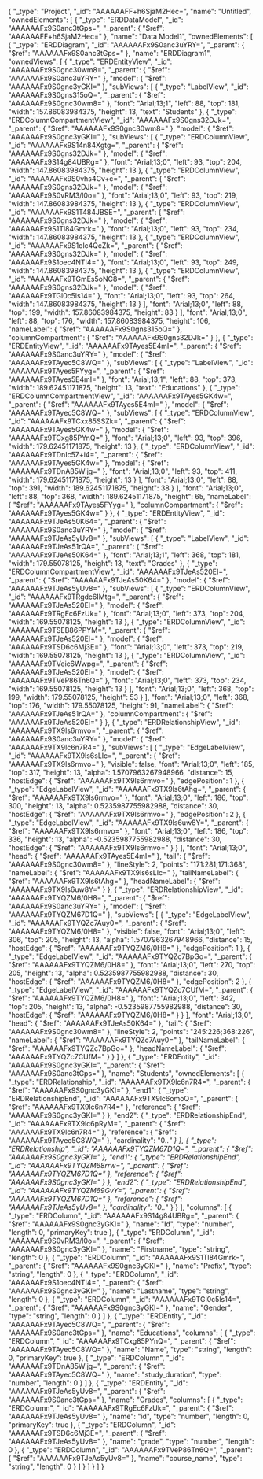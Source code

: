 {
	"_type": "Project",
	"_id": "AAAAAAFF+h6SjaM2Hec=",
	"name": "Untitled",
	"ownedElements": [
		{
			"_type": "ERDDataModel",
			"_id": "AAAAAAFx9S0anc3tGps=",
			"_parent": {
				"$ref": "AAAAAAFF+h6SjaM2Hec="
			},
			"name": "Data Model1",
			"ownedElements": [
				{
					"_type": "ERDDiagram",
					"_id": "AAAAAAFx9S0anc3uYRY=",
					"_parent": {
						"$ref": "AAAAAAFx9S0anc3tGps="
					},
					"name": "ERDDiagram1",
					"ownedViews": [
						{
							"_type": "ERDEntityView",
							"_id": "AAAAAAFx9S0gnc30wm8=",
							"_parent": {
								"$ref": "AAAAAAFx9S0anc3uYRY="
							},
							"model": {
								"$ref": "AAAAAAFx9S0gnc3yGKI="
							},
							"subViews": [
								{
									"_type": "LabelView",
									"_id": "AAAAAAFx9S0gns315oQ=",
									"_parent": {
										"$ref": "AAAAAAFx9S0gnc30wm8="
									},
									"font": "Arial;13;1",
									"left": 88,
									"top": 181,
									"width": 157.86083984375,
									"height": 13,
									"text": "Students"
								},
								{
									"_type": "ERDColumnCompartmentView",
									"_id": "AAAAAAFx9S0gns32DJk=",
									"_parent": {
										"$ref": "AAAAAAFx9S0gnc30wm8="
									},
									"model": {
										"$ref": "AAAAAAFx9S0gnc3yGKI="
									},
									"subViews": [
										{
											"_type": "ERDColumnView",
											"_id": "AAAAAAFx9S14n84Xgtg=",
											"_parent": {
												"$ref": "AAAAAAFx9S0gns32DJk="
											},
											"model": {
												"$ref": "AAAAAAFx9S14g84UBRg="
											},
											"font": "Arial;13;0",
											"left": 93,
											"top": 204,
											"width": 147.86083984375,
											"height": 13
										},
										{
											"_type": "ERDColumnView",
											"_id": "AAAAAAFx9S0vhs4Cv+c=",
											"_parent": {
												"$ref": "AAAAAAFx9S0gns32DJk="
											},
											"model": {
												"$ref": "AAAAAAFx9S0vRM3/l0o="
											},
											"font": "Arial;13;0",
											"left": 93,
											"top": 219,
											"width": 147.86083984375,
											"height": 13
										},
										{
											"_type": "ERDColumnView",
											"_id": "AAAAAAFx9S1T484JBSE=",
											"_parent": {
												"$ref": "AAAAAAFx9S0gns32DJk="
											},
											"model": {
												"$ref": "AAAAAAFx9S1Tl84Gmrk="
											},
											"font": "Arial;13;0",
											"left": 93,
											"top": 234,
											"width": 147.86083984375,
											"height": 13
										},
										{
											"_type": "ERDColumnView",
											"_id": "AAAAAAFx9S1olc4QcZk=",
											"_parent": {
												"$ref": "AAAAAAFx9S0gns32DJk="
											},
											"model": {
												"$ref": "AAAAAAFx9S1oec4NTI4="
											},
											"font": "Arial;13;0",
											"left": 93,
											"top": 249,
											"width": 147.86083984375,
											"height": 13
										},
										{
											"_type": "ERDColumnView",
											"_id": "AAAAAAFx9TGmEs5oNC8=",
											"_parent": {
												"$ref": "AAAAAAFx9S0gns32DJk="
											},
											"model": {
												"$ref": "AAAAAAFx9TGl0c5ls14="
											},
											"font": "Arial;13;0",
											"left": 93,
											"top": 264,
											"width": 147.86083984375,
											"height": 13
										}
									],
									"font": "Arial;13;0",
									"left": 88,
									"top": 199,
									"width": 157.86083984375,
									"height": 83
								}
							],
							"font": "Arial;13;0",
							"left": 88,
							"top": 176,
							"width": 157.86083984375,
							"height": 106,
							"nameLabel": {
								"$ref": "AAAAAAFx9S0gns315oQ="
							},
							"columnCompartment": {
								"$ref": "AAAAAAFx9S0gns32DJk="
							}
						},
						{
							"_type": "ERDEntityView",
							"_id": "AAAAAAFx9TAyes5E4mI=",
							"_parent": {
								"$ref": "AAAAAAFx9S0anc3uYRY="
							},
							"model": {
								"$ref": "AAAAAAFx9TAyec5C8WQ="
							},
							"subViews": [
								{
									"_type": "LabelView",
									"_id": "AAAAAAFx9TAyes5FYyg=",
									"_parent": {
										"$ref": "AAAAAAFx9TAyes5E4mI="
									},
									"font": "Arial;13;1",
									"left": 88,
									"top": 373,
									"width": 189.62451171875,
									"height": 13,
									"text": "Educations"
								},
								{
									"_type": "ERDColumnCompartmentView",
									"_id": "AAAAAAFx9TAyes5GK4w=",
									"_parent": {
										"$ref": "AAAAAAFx9TAyes5E4mI="
									},
									"model": {
										"$ref": "AAAAAAFx9TAyec5C8WQ="
									},
									"subViews": [
										{
											"_type": "ERDColumnView",
											"_id": "AAAAAAFx9TCxx85SSZk=",
											"_parent": {
												"$ref": "AAAAAAFx9TAyes5GK4w="
											},
											"model": {
												"$ref": "AAAAAAFx9TCxg85PYnQ="
											},
											"font": "Arial;13;0",
											"left": 93,
											"top": 396,
											"width": 179.62451171875,
											"height": 13
										},
										{
											"_type": "ERDColumnView",
											"_id": "AAAAAAFx9TDnIc5Z+i4=",
											"_parent": {
												"$ref": "AAAAAAFx9TAyes5GK4w="
											},
											"model": {
												"$ref": "AAAAAAFx9TDnA85Wijg="
											},
											"font": "Arial;13;0",
											"left": 93,
											"top": 411,
											"width": 179.62451171875,
											"height": 13
										}
									],
									"font": "Arial;13;0",
									"left": 88,
									"top": 391,
									"width": 189.62451171875,
									"height": 38
								}
							],
							"font": "Arial;13;0",
							"left": 88,
							"top": 368,
							"width": 189.62451171875,
							"height": 65,
							"nameLabel": {
								"$ref": "AAAAAAFx9TAyes5FYyg="
							},
							"columnCompartment": {
								"$ref": "AAAAAAFx9TAyes5GK4w="
							}
						},
						{
							"_type": "ERDEntityView",
							"_id": "AAAAAAFx9TJeAs50K64=",
							"_parent": {
								"$ref": "AAAAAAFx9S0anc3uYRY="
							},
							"model": {
								"$ref": "AAAAAAFx9TJeAs5yUv8="
							},
							"subViews": [
								{
									"_type": "LabelView",
									"_id": "AAAAAAFx9TJeAs51rQA=",
									"_parent": {
										"$ref": "AAAAAAFx9TJeAs50K64="
									},
									"font": "Arial;13;1",
									"left": 368,
									"top": 181,
									"width": 179.55078125,
									"height": 13,
									"text": "Grades"
								},
								{
									"_type": "ERDColumnCompartmentView",
									"_id": "AAAAAAFx9TJeAs520EI=",
									"_parent": {
										"$ref": "AAAAAAFx9TJeAs50K64="
									},
									"model": {
										"$ref": "AAAAAAFx9TJeAs5yUv8="
									},
									"subViews": [
										{
											"_type": "ERDColumnView",
											"_id": "AAAAAAFx9TRgdc6IMtg=",
											"_parent": {
												"$ref": "AAAAAAFx9TJeAs520EI="
											},
											"model": {
												"$ref": "AAAAAAFx9TRgEc6FzUk="
											},
											"font": "Arial;13;0",
											"left": 373,
											"top": 204,
											"width": 169.55078125,
											"height": 13
										},
										{
											"_type": "ERDColumnView",
											"_id": "AAAAAAFx9TSEB86PPYM=",
											"_parent": {
												"$ref": "AAAAAAFx9TJeAs520EI="
											},
											"model": {
												"$ref": "AAAAAAFx9TSD6c6Mj3E="
											},
											"font": "Arial;13;0",
											"left": 373,
											"top": 219,
											"width": 169.55078125,
											"height": 13
										},
										{
											"_type": "ERDColumnView",
											"_id": "AAAAAAFx9TVeic6Wwpg=",
											"_parent": {
												"$ref": "AAAAAAFx9TJeAs520EI="
											},
											"model": {
												"$ref": "AAAAAAFx9TVeP86Tn6Q="
											},
											"font": "Arial;13;0",
											"left": 373,
											"top": 234,
											"width": 169.55078125,
											"height": 13
										}
									],
									"font": "Arial;13;0",
									"left": 368,
									"top": 199,
									"width": 179.55078125,
									"height": 53
								}
							],
							"font": "Arial;13;0",
							"left": 368,
							"top": 176,
							"width": 179.55078125,
							"height": 91,
							"nameLabel": {
								"$ref": "AAAAAAFx9TJeAs51rQA="
							},
							"columnCompartment": {
								"$ref": "AAAAAAFx9TJeAs520EI="
							}
						},
						{
							"_type": "ERDRelationshipView",
							"_id": "AAAAAAFx9TX9ls6rmvo=",
							"_parent": {
								"$ref": "AAAAAAFx9S0anc3uYRY="
							},
							"model": {
								"$ref": "AAAAAAFx9TX9lc6n7R4="
							},
							"subViews": [
								{
									"_type": "EdgeLabelView",
									"_id": "AAAAAAFx9TX9ls6sLIc=",
									"_parent": {
										"$ref": "AAAAAAFx9TX9ls6rmvo="
									},
									"visible": false,
									"font": "Arial;13;0",
									"left": 185,
									"top": 317,
									"height": 13,
									"alpha": 1.5707963267948966,
									"distance": 15,
									"hostEdge": {
										"$ref": "AAAAAAFx9TX9ls6rmvo="
									},
									"edgePosition": 1
								},
								{
									"_type": "EdgeLabelView",
									"_id": "AAAAAAFx9TX9ls6tAhg=",
									"_parent": {
										"$ref": "AAAAAAFx9TX9ls6rmvo="
									},
									"font": "Arial;13;0",
									"left": 186,
									"top": 300,
									"height": 13,
									"alpha": 0.5235987755982988,
									"distance": 30,
									"hostEdge": {
										"$ref": "AAAAAAFx9TX9ls6rmvo="
									},
									"edgePosition": 2
								},
								{
									"_type": "EdgeLabelView",
									"_id": "AAAAAAFx9TX9ls6uw8Y=",
									"_parent": {
										"$ref": "AAAAAAFx9TX9ls6rmvo="
									},
									"font": "Arial;13;0",
									"left": 186,
									"top": 336,
									"height": 13,
									"alpha": -0.5235987755982988,
									"distance": 30,
									"hostEdge": {
										"$ref": "AAAAAAFx9TX9ls6rmvo="
									}
								}
							],
							"font": "Arial;13;0",
							"head": {
								"$ref": "AAAAAAFx9TAyes5E4mI="
							},
							"tail": {
								"$ref": "AAAAAAFx9S0gnc30wm8="
							},
							"lineStyle": 2,
							"points": "171:281;171:368",
							"nameLabel": {
								"$ref": "AAAAAAFx9TX9ls6sLIc="
							},
							"tailNameLabel": {
								"$ref": "AAAAAAFx9TX9ls6tAhg="
							},
							"headNameLabel": {
								"$ref": "AAAAAAFx9TX9ls6uw8Y="
							}
						},
						{
							"_type": "ERDRelationshipView",
							"_id": "AAAAAAFx9TYQZM6/0H8=",
							"_parent": {
								"$ref": "AAAAAAFx9S0anc3uYRY="
							},
							"model": {
								"$ref": "AAAAAAFx9TYQZM67D1Q="
							},
							"subViews": [
								{
									"_type": "EdgeLabelView",
									"_id": "AAAAAAFx9TYQZc7Auy0=",
									"_parent": {
										"$ref": "AAAAAAFx9TYQZM6/0H8="
									},
									"visible": false,
									"font": "Arial;13;0",
									"left": 306,
									"top": 205,
									"height": 13,
									"alpha": 1.5707963267948966,
									"distance": 15,
									"hostEdge": {
										"$ref": "AAAAAAFx9TYQZM6/0H8="
									},
									"edgePosition": 1
								},
								{
									"_type": "EdgeLabelView",
									"_id": "AAAAAAFx9TYQZc7BpGo=",
									"_parent": {
										"$ref": "AAAAAAFx9TYQZM6/0H8="
									},
									"font": "Arial;13;0",
									"left": 270,
									"top": 205,
									"height": 13,
									"alpha": 0.5235987755982988,
									"distance": 30,
									"hostEdge": {
										"$ref": "AAAAAAFx9TYQZM6/0H8="
									},
									"edgePosition": 2
								},
								{
									"_type": "EdgeLabelView",
									"_id": "AAAAAAFx9TYQZc7CUfM=",
									"_parent": {
										"$ref": "AAAAAAFx9TYQZM6/0H8="
									},
									"font": "Arial;13;0",
									"left": 342,
									"top": 205,
									"height": 13,
									"alpha": -0.5235987755982988,
									"distance": 30,
									"hostEdge": {
										"$ref": "AAAAAAFx9TYQZM6/0H8="
									}
								}
							],
							"font": "Arial;13;0",
							"head": {
								"$ref": "AAAAAAFx9TJeAs50K64="
							},
							"tail": {
								"$ref": "AAAAAAFx9S0gnc30wm8="
							},
							"lineStyle": 2,
							"points": "245:226;368:226",
							"nameLabel": {
								"$ref": "AAAAAAFx9TYQZc7Auy0="
							},
							"tailNameLabel": {
								"$ref": "AAAAAAFx9TYQZc7BpGo="
							},
							"headNameLabel": {
								"$ref": "AAAAAAFx9TYQZc7CUfM="
							}
						}
					]
				},
				{
					"_type": "ERDEntity",
					"_id": "AAAAAAFx9S0gnc3yGKI=",
					"_parent": {
						"$ref": "AAAAAAFx9S0anc3tGps="
					},
					"name": "Students",
					"ownedElements": [
						{
							"_type": "ERDRelationship",
							"_id": "AAAAAAFx9TX9lc6n7R4=",
							"_parent": {
								"$ref": "AAAAAAFx9S0gnc3yGKI="
							},
							"end1": {
								"_type": "ERDRelationshipEnd",
								"_id": "AAAAAAFx9TX9lc6omoQ=",
								"_parent": {
									"$ref": "AAAAAAFx9TX9lc6n7R4="
								},
								"reference": {
									"$ref": "AAAAAAFx9S0gnc3yGKI="
								}
							},
							"end2": {
								"_type": "ERDRelationshipEnd",
								"_id": "AAAAAAFx9TX9lc6pRyM=",
								"_parent": {
									"$ref": "AAAAAAFx9TX9lc6n7R4="
								},
								"reference": {
									"$ref": "AAAAAAFx9TAyec5C8WQ="
								},
								"cardinality": "0..*"
							}
						},
						{
							"_type": "ERDRelationship",
							"_id": "AAAAAAFx9TYQZM67D1Q=",
							"_parent": {
								"$ref": "AAAAAAFx9S0gnc3yGKI="
							},
							"end1": {
								"_type": "ERDRelationshipEnd",
								"_id": "AAAAAAFx9TYQZM68rrw=",
								"_parent": {
									"$ref": "AAAAAAFx9TYQZM67D1Q="
								},
								"reference": {
									"$ref": "AAAAAAFx9S0gnc3yGKI="
								}
							},
							"end2": {
								"_type": "ERDRelationshipEnd",
								"_id": "AAAAAAFx9TYQZM69GvY=",
								"_parent": {
									"$ref": "AAAAAAFx9TYQZM67D1Q="
								},
								"reference": {
									"$ref": "AAAAAAFx9TJeAs5yUv8="
								},
								"cardinality": "0..*"
							}
						}
					],
					"columns": [
						{
							"_type": "ERDColumn",
							"_id": "AAAAAAFx9S14g84UBRg=",
							"_parent": {
								"$ref": "AAAAAAFx9S0gnc3yGKI="
							},
							"name": "Id",
							"type": "number",
							"length": 0,
							"primaryKey": true
						},
						{
							"_type": "ERDColumn",
							"_id": "AAAAAAFx9S0vRM3/l0o=",
							"_parent": {
								"$ref": "AAAAAAFx9S0gnc3yGKI="
							},
							"name": "Firstname",
							"type": "string",
							"length": 0
						},
						{
							"_type": "ERDColumn",
							"_id": "AAAAAAFx9S1Tl84Gmrk=",
							"_parent": {
								"$ref": "AAAAAAFx9S0gnc3yGKI="
							},
							"name": "Prefix",
							"type": "string",
							"length": 0
						},
						{
							"_type": "ERDColumn",
							"_id": "AAAAAAFx9S1oec4NTI4=",
							"_parent": {
								"$ref": "AAAAAAFx9S0gnc3yGKI="
							},
							"name": "Lastname",
							"type": "string",
							"length": 0
						},
						{
							"_type": "ERDColumn",
							"_id": "AAAAAAFx9TGl0c5ls14=",
							"_parent": {
								"$ref": "AAAAAAFx9S0gnc3yGKI="
							},
							"name": "Gender",
							"type": "string",
							"length": 0
						}
					]
				},
				{
					"_type": "ERDEntity",
					"_id": "AAAAAAFx9TAyec5C8WQ=",
					"_parent": {
						"$ref": "AAAAAAFx9S0anc3tGps="
					},
					"name": "Educations",
					"columns": [
						{
							"_type": "ERDColumn",
							"_id": "AAAAAAFx9TCxg85PYnQ=",
							"_parent": {
								"$ref": "AAAAAAFx9TAyec5C8WQ="
							},
							"name": "Name",
							"type": "string",
							"length": 0,
							"primaryKey": true
						},
						{
							"_type": "ERDColumn",
							"_id": "AAAAAAFx9TDnA85Wijg=",
							"_parent": {
								"$ref": "AAAAAAFx9TAyec5C8WQ="
							},
							"name": "study_duration",
							"type": "number",
							"length": 0
						}
					]
				},
				{
					"_type": "ERDEntity",
					"_id": "AAAAAAFx9TJeAs5yUv8=",
					"_parent": {
						"$ref": "AAAAAAFx9S0anc3tGps="
					},
					"name": "Grades",
					"columns": [
						{
							"_type": "ERDColumn",
							"_id": "AAAAAAFx9TRgEc6FzUk=",
							"_parent": {
								"$ref": "AAAAAAFx9TJeAs5yUv8="
							},
							"name": "id",
							"type": "number",
							"length": 0,
							"primaryKey": true
						},
						{
							"_type": "ERDColumn",
							"_id": "AAAAAAFx9TSD6c6Mj3E=",
							"_parent": {
								"$ref": "AAAAAAFx9TJeAs5yUv8="
							},
							"name": "grade",
							"type": "number",
							"length": 0
						},
						{
							"_type": "ERDColumn",
							"_id": "AAAAAAFx9TVeP86Tn6Q=",
							"_parent": {
								"$ref": "AAAAAAFx9TJeAs5yUv8="
							},
							"name": "course_name",
							"type": "string",
							"length": 0
						}
					]
				}
			]
		}
	]
}